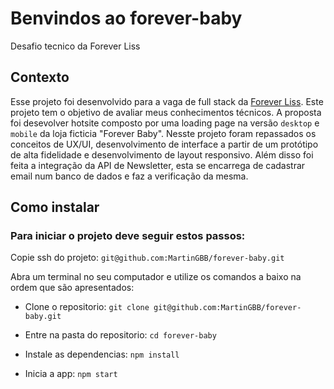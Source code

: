 # Benvindos ao forever-baby
Desafio tecnico da Forever Liss

## Contexto
Esse projeto foi desenvolvido para a vaga de full stack da [Forever Liss](https://www.foreverliss.com.br/).
Este projeto tem o objetivo de avaliar meus conhecimentos técnicos. A proposta foi desevolver hotsite composto por uma loading page na versão `desktop` e `mobile` da loja ficticia "Forever Baby".
Nesste projeto foram repassados os conceitos de UX/UI, desenvolvimento de interface a partir de um protótipo de alta fidelidade e desenvolvimento de layout responsivo.
Além disso foi feita a integração da API de Newsletter, esta se encarrega de cadastrar email num banco de dados e faz a verificação da mesma.


## Como instalar
### Para iniciar o projeto deve seguir estos passos:

Copie ssh do projeto: `git@github.com:MartinGBB/forever-baby.git`

Abra um terminal no seu computador e utilize os comandos a baixo na ordem que são apresentados:
- Clone o repositorio: `git clone git@github.com:MartinGBB/forever-baby.git`
 
- Entre na pasta do repositorio:
 `cd forever-baby`
- Instale as dependencias: `npm install`
- Inicia a app: `npm start`